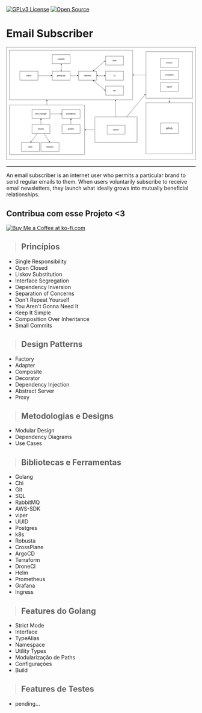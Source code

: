 [![GPLv3 License](https://img.shields.io/badge/License-GPL%20v3-yellow.svg)](https://opensource.org/licenses/)
[![Open Source](https://badges.frapsoft.com/os/v1/open-source.svg?v=103)](https://opensource.org/)

# Email Subscriber

[![alt text](./doc/diagram.png "Link para o treinamento")](https://github.com/ArthurMaverick/Doks)

---

An email subscriber is an internet user who permits a particular brand to send regular emails to them. When users voluntarily subscribe to receive email newsletters, they launch what ideally grows into mutually beneficial relationships.

## Contribua com esse Projeto <3
<a href='https://ko-fi.com/arthursantos88419' target='_blank'><img height='36' style='border:0px;height:36px;' src='https://cdn.ko-fi.com/cdn/kofi3.png?v=3' border='0' alt='Buy Me a Coffee at ko-fi.com' /></a>

> ## Princípios

* Single Responsibility
* Open Closed
* Liskov Substitution
* Interface Segregation
* Dependency Inversion
* Separation of Concerns
* Don't Repeat Yourself
* You Aren't Gonna Need It
* Keep It Simple
* Composition Over Inheritance
* Small Commits

> ## Design Patterns

* Factory
* Adapter
* Composite
* Decorator
* Dependency Injection
* Abstract Server
* Proxy


> ## Metodologias e Designs

* Modular Design
* Dependency Diagrams
* Use Cases

> ## Bibliotecas e Ferramentas

* Golang
* Chi
* Git
* SQL
* RabbitMQ
* AWS-SDK
* viper
* UUID
* Postgres
* k8s
* Robusta
* CrossPlane
* ArgoCD
* Terraform
* DroneCI
* Helm
* Prometheus
* Grafana
* Ingress

> ## Features do Golang

* Strict Mode
* Interface
* TypeAlias
* Namespace
* Utility Types
* Modularização de Paths
* Configurações
* Build

> ## Features de Testes

* pending...
